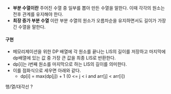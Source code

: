 - **부분 수열이란** 주어진 수열 중 일부를 뽑아 만든 수열을 말한다. 이때 각각의 원소는 전후 관계를 유지해야 한다.
- **최장 증가 부분 수열** 이란 부분 수열의 원소가 오름차순을 유지하면서도 길이가 가장 긴 수열을 말한다.

#### 구현

- 메모리제이션을 위한 DP 배열에 각 원소를 끝나는 LIS의 길이를 저장하고 마지막에 dp배열에 있는 값 중 가장 큰 값을 최종 LIS로 반환한다.
- dp[i]는 i번째 원소를 마지막으로 하는 LIS의 길이를 의미한다.
- 이를 점화식으로 세우면 아래와 같다.
	- dp[i] = max(dp[j]) + 1 (0 <= j < i and arr[j] < arr[i])

행/열/대각선 ?